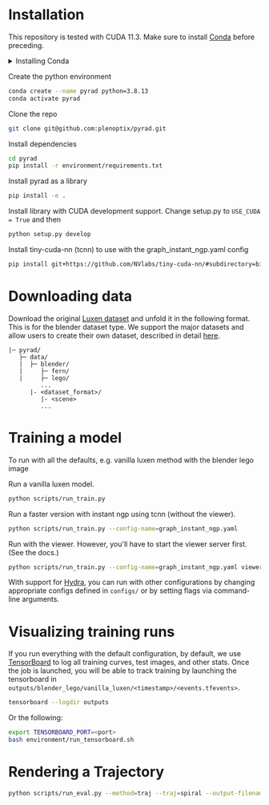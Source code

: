 # Installation

This repository is tested with CUDA 11.3. Make sure to install [Conda](https://docs.conda.io/en/latest/miniconda.html#linux-installers) before preceding.

<details>
<summary>Installing Conda</summary>

    This step is fairly self-explanatory, but here are the basic steps. You can also find countless tutorials online.

    ```bash
    cd /path/to/install/miniconda

    mkdir -p miniconda3
    wget https://repo.anaconda.com/miniconda/Miniconda3-latest-Linux-x86_64.sh -O miniconda3/miniconda.sh
    bash miniconda3/miniconda.sh -b -u -p miniconda3
    rm -rf miniconda/miniconda.sh
    ```

</details>

Create the python environment

```bash
conda create --name pyrad python=3.8.13
conda activate pyrad
```

Clone the repo

```bash
git clone git@github.com:plenoptix/pyrad.git
```

Install dependencies

```bash
cd pyrad
pip install -r environment/requirements.txt
```

Install pyrad as a library

```bash
pip install -e .
```

Install library with CUDA development support. Change setup.py to `USE_CUDA = True` and then

```bash
python setup.py develop
```

Install tiny-cuda-nn (tcnn) to use with the graph_instant_ngp.yaml config

```bash
pip install git+https://github.com/NVlabs/tiny-cuda-nn/#subdirectory=bindings/torch
```

# Downloading data

Download the original [Luxen dataset](https://drive.google.com/drive/folders/128yBriW1IG_3NJ5Rp7APSTZsJqdJdfc1) and unfold it in the following format. This is for the blender dataset type. We support the major datasets and allow users to create their own dataset, described in detail [here](data/creating_dataset.md).

```
|─ pyrad/
   ├─ data/
   |  ├─ blender/
   |     ├─ fern/
   |     ├─ lego/
         ...
      |- <dataset_format>/
         |- <scene>
         ...
```

# Training a model

To run with all the defaults, e.g. vanilla luxen method with the blender lego image

Run a vanilla luxen model.

```bash
python scripts/run_train.py
```

Run a faster version with instant ngp using tcnn (without the viewer).

```bash
python scripts/run_train.py --config-name=graph_instant_ngp.yaml
```

Run with the viewer. However, you'll have to start the viewer server first. (See the docs.)

```bash
python scripts/run_train.py --config-name=graph_instant_ngp.yaml viewer.enable=true
```

With support for [Hydra](https://hydra.cc/), you can run with other configurations by changing appropriate configs defined in `configs/` or by setting flags via command-line arguments.

# Visualizing training runs

If you run everything with the default configuration, by default, we use [TensorBoard](https://www.tensorflow.org/tensorboard) to log all training curves, test images, and other stats. Once the job is launched, you will be able to track training by launching the tensorboard in `outputs/blender_lego/vanilla_luxen/<timestamp>/<events.tfevents>`.

```bash
tensorboard --logdir outputs
```

Or the following:

```bash
export TENSORBOARD_PORT=<port>
bash environment/run_tensorboard.sh
```

# Rendering a Trajectory

```bash
python scripts/run_eval.py --method=traj --traj=spiral --output-filename=output.mp4 --config-name=graph_instant_ngp.yaml trainer.resume_train.load_dir=outputs/blender_lego/instant_ngp/2022-07-07_230905/checkpoints
```
